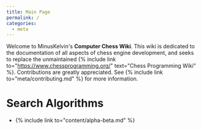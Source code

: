 ```yaml
---
title: Main Page
permalink: /
categories:
  - meta
---
```

Welcome to MinusKelvin's **Computer Chess Wiki**.
This wiki is dedicated to the documentation of all aspects of chess engine development, and seeks to replace the unmaintained {% include link to="https://www.chessprogramming.org/" text="Chess Programming Wiki" %}.
Contributions are greatly appreciated.
See {% include link to="meta/contributing.md" %} for more information.

# Search Algorithms

- {% include link to="content/alpha-beta.md" %}
